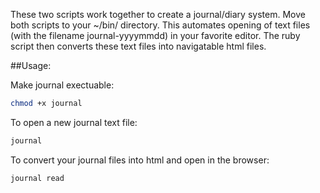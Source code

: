 These two scripts work together to create a journal/diary system. Move both scripts to your ~/bin/ directory. This automates opening of text files (with the filename journal-yyyymmdd) in your favorite editor. The ruby script then converts these text files into navigatable html files.

##Usage:

Make journal exectuable:

```bash
chmod +x journal
```

To open a new journal text file:

```bash
journal
```

To convert your journal files into html and open in the browser:

```bash
journal read
```
